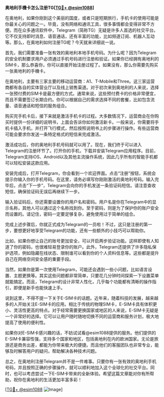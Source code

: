 **奥地利手機卡怎么注册TG[[TG💪+ @esim1088](https://t.me/s/esim1088)]**

在奥地利，如果你刚到这个美丽的国度，或者只是短期旅行，手机卡的使用可能是你最关心的问题之一。毕竟，没有网络和通讯工具，很多事情都会变得非常不方便。而在众多通讯软件中，Telegram（简称TG）无疑是许多人首选的社交平台。它不仅支持即时消息、语音通话，还有丰富的功能，比如频道订阅、机器人互动等。那么，在奥地利如何注册TG呢？今天就来详细说一说。

首先，我们需要准备一张有效的奥地利本地手机号码。为什么呢？因为Telegram的安全机制要求用户必须通过手机号码进行注册和验证。如果你已经拥有奥地利的SIM卡，那么恭喜你，你可以直接开始注册过程了。如果没有，那么你需要先购买一张奥地利的手機卡。

在奥地利，主要有三家主要的移动运营商：A1、T-Mobile和Three。这三家运营商都有各自的实体营业厅以及线上销售渠道。对于初次来到奥地利的人来说，选择一张预付费的SIM卡是最方便的方式。通常来说，这些预付费卡的价格非常便宜，而且不需要签订长期合约。你可以根据自己的需求选择不同的套餐，比如包含流量、语音通话和短信的服务组合。

购买完手机卡后，接下来就是激活手机卡的过程。大多数情况下，运营商会在你购买时提供一份详细的说明书，上面会告诉你如何激活新卡。一般来说，你需要将手机卡插入手机，并打开飞行模式，然后按照说明书上的步骤进行操作。有些运营商可能会要求你发送一条特定格式的短信来完成激活。

激活成功后，你的奥地利手机号码就可以用了。现在，我们终于可以进入Telegram的注册环节了。打开你的手机，下载并安装Telegram应用程序。目前，Telegram支持iOS、Android以及其他主流操作系统，因此几乎所有的智能手机都可以轻松安装这款应用。

安装完成后，打开Telegram，你会看到一个欢迎界面。点击“注册”按钮，系统会提示你输入你的手机号码。在这里，请务必填写你刚刚激活的奥地利号码。输入完毕后，点击“下一步”，Telegram会向你的手机发送一条验证码短信。请注意查收短信，确保验证码无误后再继续下一步。

输入验证码后，你还需要设置你的用户名和密码。用户名是你在Telegram中的显示名称，其他人可以通过这个名称找到你。至于密码，则是为了保护你的账户安全而设置的。请记住，密码一定要足够复杂，避免使用过于简单的组合。

完成上述步骤后，你就正式成为Telegram的一员啦！不过，这只是注册的第一步，要想更好地享受Telegram的功能，还有一些额外的小技巧可以帮助你。

比如，如果你想让自己的账号更加安全，可以开启两步验证功能。这样即使有人知道了你的密码，也很难轻易登录你的账户。此外，Telegram还提供了许多隐私保护选项，例如隐藏在线状态、限制谁可以看到你的个人资料信息等。这些都是提升自己在网络空间安全感的重要手段。

当然，如果你是第一次使用Telegram，可能还会遇到一些小问题，比如语言设置、主题更换等。其实这些问题都非常简单，只要花几分钟时间探索一下设置菜单就能搞定。而且，Telegram的设计非常人性化，几乎每个功能都有清晰的操作指引，即便是新手也能快速上手。

说到这里，不得不提一下关于E-SIM卡的话题。近年来，随着科技的发展，越来越多的人开始关注E-SIM卡的应用。相比于传统的物理SIM卡，E-SIM卡具有体积更小、灵活性更高的特点。对于经常需要更换国家或地区的人来说，E-SIM卡无疑是一个非常好的选择。它可以让用户随时随地切换不同的运营商和服务计划，极大地提高了使用的便利性。

如果你对E-SIM卡感兴趣的话，不妨试试看@esim1088提供的服务。他们提供的E-SIM卡兼容性强，支持多个国家和地区，包括奥地利在内的欧洲国家。无论是旅游还是商务出差，都能为你带来极大的便捷。而且他们的客服团队也非常专业，能够及时解答用户的疑问，帮助解决各种技术问题。

总之，在奥地利注册Telegram并不是一件难事。只要你有一张有效的奥地利手机号码，并且按照正确的步骤操作，就可以顺利地加入这个全球化的社交平台。同时，也可以考虑尝试一下E-SIM卡带来的全新体验。希望这篇文章能对你有所帮助，祝你在奥地利的生活更加丰富多彩！

[[TG💪+ @esim1088](https://t.me/s/esim1088) ![Image](https://i.postimg.cc/4NQfJmqS/Snipaste-2025-05-13-00-14-12.png)]